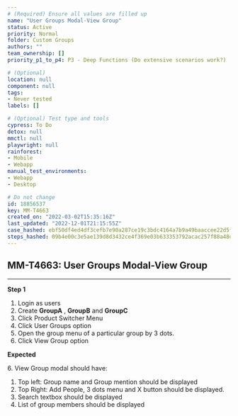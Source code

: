 ```yaml
---
# (Required) Ensure all values are filled up
name: "User Groups Modal-View Group"
status: Active
priority: Normal
folder: Custom Groups
authors: ""
team_ownership: []
priority_p1_to_p4: P3 - Deep Functions (Do extensive scenarios work?)

# (Optional)
location: null
component: null
tags:
- Never tested
labels: []

# (Optional) Test type and tools
cypress: To Do
detox: null
mmctl: null
playwright: null
rainforest:
- Mobile
- Webapp
manual_test_environments:
- Webapp
- Desktop

# Do not change
id: 18856537
key: MM-T4663
created_on: "2022-03-02T15:35:16Z"
last_updated: "2022-12-01T21:15:55Z"
case_hashed: ebf50df4ed4df3cefb7e90a287ce19c3bdc4164a7b9a49baaccee22d5f455b43b758e6dc5d18b15fd72a89809da2d933
steps_hashed: 09b4e00c3e5ae139d8d3432ce4f369e03b633353792acac257f88a48d0fa86f4dc09863f1ad65c2bf412f6c3885782f2
---
```


<!-- (Auto-generated) Based on frontmatter's "key" and "name" -->

## MM-T4663: User Groups Modal-View Group

---

**Step 1**

1. Login as users
2. Create **GroupA** , **GroupB** and **GroupC**
3. Click Product Switcher Menu 
4. Click User Groups option
5. Open the group menu of a particular group by 3 dots.
6. Click View Group option

**Expected**

6\. View Group modal should have:

1. Top left: Group name and Group mention should be displayed 
2. Top Right: Add People, 3 dots menu and X button should be displayed.
3. Search textbox should be displayed
4. List of group members should be displayed
